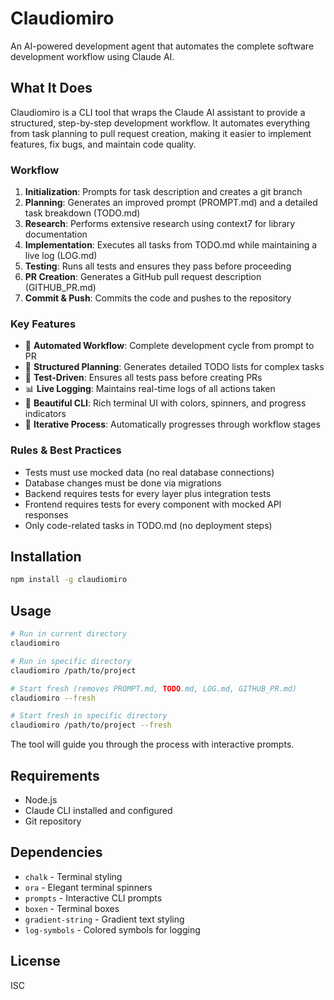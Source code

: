 # Claudiomiro

An AI-powered development agent that automates the complete software development workflow using Claude AI.

## What It Does

Claudiomiro is a CLI tool that wraps the Claude AI assistant to provide a structured, step-by-step development workflow. It automates everything from task planning to pull request creation, making it easier to implement features, fix bugs, and maintain code quality.

### Workflow

1. **Initialization**: Prompts for task description and creates a git branch
2. **Planning**: Generates an improved prompt (PROMPT.md) and a detailed task breakdown (TODO.md)
3. **Research**: Performs extensive research using context7 for library documentation
4. **Implementation**: Executes all tasks from TODO.md while maintaining a live log (LOG.md)
5. **Testing**: Runs all tests and ensures they pass before proceeding
6. **PR Creation**: Generates a GitHub pull request description (GITHUB_PR.md)
7. **Commit & Push**: Commits the code and pushes to the repository

### Key Features

- 🤖 **Automated Workflow**: Complete development cycle from prompt to PR
- 📝 **Structured Planning**: Generates detailed TODO lists for complex tasks
- 🧪 **Test-Driven**: Ensures all tests pass before creating PRs
- 📊 **Live Logging**: Maintains real-time logs of all actions taken
- 🎨 **Beautiful CLI**: Rich terminal UI with colors, spinners, and progress indicators
- 🔄 **Iterative Process**: Automatically progresses through workflow stages

### Rules & Best Practices

- Tests must use mocked data (no real database connections)
- Database changes must be done via migrations
- Backend requires tests for every layer plus integration tests
- Frontend requires tests for every component with mocked API responses
- Only code-related tasks in TODO.md (no deployment steps)

## Installation

```bash
npm install -g claudiomiro
```

## Usage

```bash
# Run in current directory
claudiomiro

# Run in specific directory
claudiomiro /path/to/project

# Start fresh (removes PROMPT.md, TODO.md, LOG.md, GITHUB_PR.md)
claudiomiro --fresh

# Start fresh in specific directory
claudiomiro /path/to/project --fresh
```

The tool will guide you through the process with interactive prompts.

## Requirements

- Node.js
- Claude CLI installed and configured
- Git repository

## Dependencies

- `chalk` - Terminal styling
- `ora` - Elegant terminal spinners
- `prompts` - Interactive CLI prompts
- `boxen` - Terminal boxes
- `gradient-string` - Gradient text styling
- `log-symbols` - Colored symbols for logging

## License

ISC
